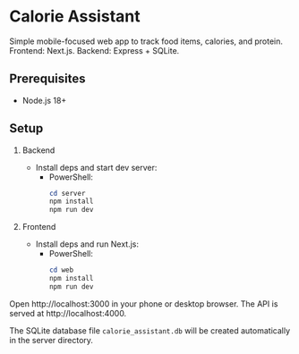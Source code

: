 # Calorie Assistant

Simple mobile-focused web app to track food items, calories, and protein. Frontend: Next.js. Backend: Express + SQLite.

## Prerequisites

- Node.js 18+

## Setup

1. Backend
   - Install deps and start dev server:
     - PowerShell:
       ```powershell
       cd server
       npm install
       npm run dev
       ```

2. Frontend
   - Install deps and run Next.js:
     - PowerShell:
       ```powershell
       cd web
       npm install
       npm run dev
       ```

Open http://localhost:3000 in your phone or desktop browser. The API is served at http://localhost:4000.

The SQLite database file `calorie_assistant.db` will be created automatically in the server directory.


